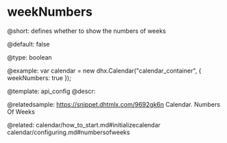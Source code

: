 weekNumbers
=============

@short: 
defines whether to show the numbers of weeks


@default:
false


@type: boolean

@example: 
var calendar = new dhx.Calendar("calendar_container", { 
    weekNumbers: true
});


@template:	api_config
@descr: 

@relatedsample:
https://snippet.dhtmlx.com/9692gk6n	Calendar. Numbers Of Weeks

@related:
calendar/how_to_start.md#initializecalendar
calendar/configuring.md#numbersofweeks
